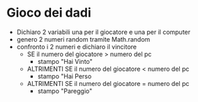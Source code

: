 # Gioco dei dadi
- Dichiaro 2 variabili una per il giocatore e una per il computer
- genero 2 numeri random tramite Math.random
- confronto i 2 numeri e dichiaro il vincitore
    - SE il numero del giocatore > numero del pc
        - stampo "Hai Vinto"
    - ALTRIMENTI SE il numero del giocatore < numero del pc
        - stampo "Hai Perso 
    - ALTRIMENTI SE il numero del giocatore = numero del pc
        - stampo "Pareggio" 